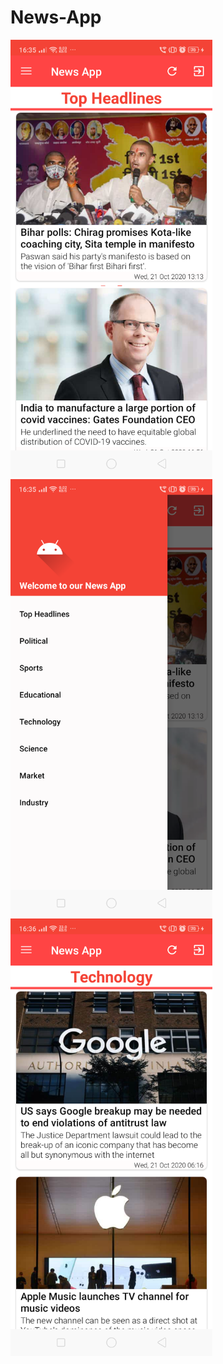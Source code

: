 # News-App

<img src="https://github.com/AmitSingh12345678/News-App/blob/master/Screenshots/Home_Screen.png" height="700">
<img src="https://github.com/AmitSingh12345678/News-App/blob/master/Screenshots/Different_Categories.png" height="700">
<img src="https://github.com/AmitSingh12345678/News-App/blob/master/Screenshots/Technology.png" height="700">
